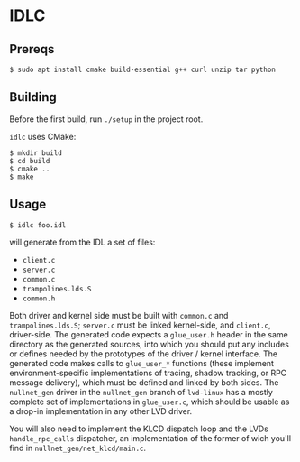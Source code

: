 # IDLC

## Prereqs

`$ sudo apt install cmake build-essential g++ curl unzip tar python`

## Building

Before the first build, run `./setup` in the project root.

`idlc` uses CMake:
```
$ mkdir build
$ cd build
$ cmake ..
$ make
```

## Usage

```
$ idlc foo.idl
```
will generate from the IDL a set of files:
- `client.c`
- `server.c`
- `common.c`
- `trampolines.lds.S`
- `common.h`

Both driver and kernel side must be built with `common.c` and `trampolines.lds.S`; `server.c` must be linked
kernel-side, and `client.c`, driver-side. The generated code expects a `glue_user.h` header in the same directory as
the generated sources, into which you should put any includes or defines needed by the prototypes of the driver / kernel
interface. The generated code makes calls to `glue_user_*` functions (these implement environment-specific
implementations of tracing, shadow tracking, or RPC message delivery), which must be defined and linked by both sides.
The `nullnet_gen` driver in the `nullnet_gen` branch of `lvd-linux` has a mostly complete set of implementations in
`glue_user.c`, which should be usable as a drop-in implementation in any other LVD driver.

You will also need to implement the KLCD dispatch loop and the LVDs `handle_rpc_calls` dispatcher, an implementation
of the former of wich you'll find in `nullnet_gen/net_klcd/main.c`.
